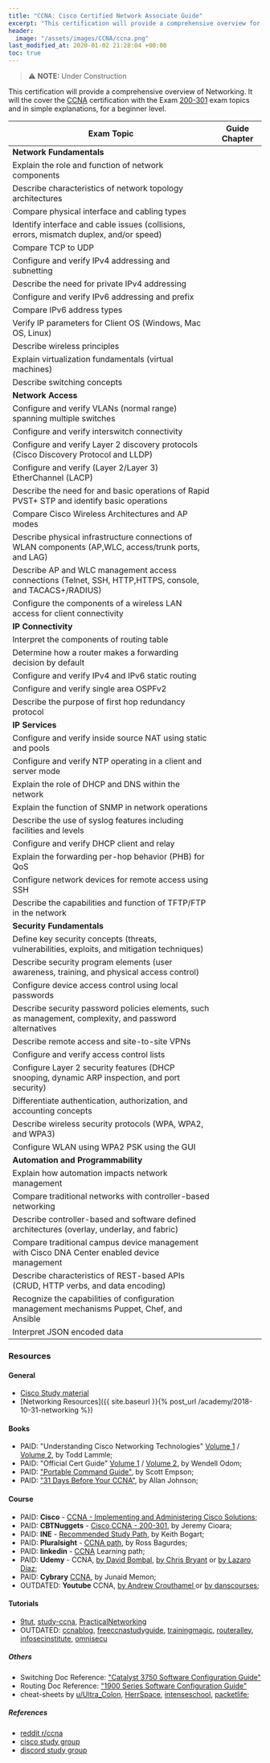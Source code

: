 ```yaml
---
title: "CCNA: Cisco Certified Network Associate Guide"
excerpt: "This certification will provide a comprehensive overview for Implementing and Administering Cisco Networking Technologies, covering the 200-301 exam topics."
header:
  image: "/assets/images/CCNA/ccna.png"
last_modified_at: 2020-01-02 21:28:04 +00:00
toc: true
---
```


> :warning: **NOTE:** Under Construction

This certification will provide a comprehensive overview of Networking. It will the cover the [CCNA](www.cisco.com/go/ccna.) certification with the Exam [200-301](https://learningnetwork.cisco.com/community/certifications/ccna-cert/ccna-exam/exam-topics) exam topics and  in simple explanations, for a beginner level.

Exam Topic                                                                                              | Guide Chapter
--------------------------------------------------------------------------------------------------------|--------------
**Network Fundamentals**                                                                                |
Explain the role and function of network components                                                     |
Describe characteristics of network topology architectures                                              |
Compare physical interface and cabling types                                                            |
Identify interface and cable issues (collisions, errors, mismatch duplex, and/or speed)                 |
Compare TCP to UDP                                                                                      |
Configure and verify IPv4 addressing and subnetting                                                     |
Describe the need for private IPv4 addressing                                                           |
Configure and verify IPv6 addressing and prefix                                                         |
Compare IPv6 address types                                                                              |
Verify IP parameters for Client OS (Windows, Mac OS, Linux)                                             |
Describe wireless principles                                                                            |
Explain virtualization fundamentals (virtual machines)                                                  |
Describe switching concepts                                                                             |
**Network Access**                                                                                      |
Configure and verify VLANs (normal range) spanning multiple switches                                    |
Configure and verify interswitch connectivity                                                           |
Configure and verify Layer 2 discovery protocols (Cisco Discovery Protocol and LLDP)                    |
Configure and verify (Layer 2/Layer 3) EtherChannel (LACP)                                              |
Describe the need for and basic operations of Rapid PVST+ STP and identify basic operations             |
Compare Cisco Wireless Architectures and AP modes                                                       |
Describe physical infrastructure connections of WLAN components (AP,WLC, access/trunk ports, and LAG)   |
Describe AP and WLC management access connections (Telnet, SSH, HTTP,HTTPS, console, and TACACS+/RADIUS)|
Configure the components of a wireless LAN access for client   connectivity                             |
**IP Connectivity**                                                                                     |
Interpret the components of routing table                                                               |
Determine how a router makes a forwarding decision by default                                           |
Configure and verify IPv4 and IPv6 static routing                                                       |
Configure and verify single area OSPFv2                                                                 |
Describe the purpose of first hop redundancy protocol                                                   |
**IP Services**                                                                                         |
Configure and verify inside source NAT using static and pools                                           |
Configure and verify NTP operating in a client and server mode                                          |
Explain the role of DHCP and DNS within the network                                                     |
Explain the function of SNMP in network operations                                                      |
Describe the use of syslog features including facilities and levels                                     |
Configure and verify DHCP client and relay                                                              |
Explain the forwarding per-hop behavior (PHB) for QoS                                                   |
Configure network devices for remote access using SSH                                                   |
Describe the capabilities and function of TFTP/FTP in the network                                       |
**Security Fundamentals**                                                                               |
Define key security concepts (threats, vulnerabilities, exploits, and mitigation techniques)            |
Describe security program elements (user awareness, training, and physical access control)              |
Configure device access control using local passwords                                                   |
Describe security password policies elements, such as management, complexity, and password alternatives |
Describe remote access and site-to-site VPNs                                                            |
Configure and verify access control lists                                                               |
Configure Layer 2 security features (DHCP snooping, dynamic ARP inspection, and port security)          |
Differentiate authentication, authorization, and accounting concepts                                    |
Describe wireless security protocols (WPA, WPA2, and WPA3)                                              |
Configure WLAN using WPA2 PSK using the GUI                                                             |
**Automation and Programmability**                                                                      |
Explain how automation impacts network management                                                       |
Compare traditional networks with controller-based networking                                           |
Describe controller-based and software defined architectures (overlay, underlay, and fabric)            |
Compare traditional campus device management with Cisco DNA Center enabled device management            |
Describe characteristics of REST-based APIs (CRUD, HTTP verbs, and data encoding)                       |
Recognize the capabilities of configuration management mechanisms Puppet, Chef, and Ansible             |
Interpret JSON encoded data                                                                             |


### Resources

#### General
* [Cisco Study material](https://learningnetwork.cisco.com/community/certifications/ccna-cert/ccna-exam/study-material)
* [Networking Resources]({{ site.baseurl }}{% post_url /academy/2018-10-31-networking %})

#### Books
* PAID: "Understanding Cisco Networking Technologies" [Volume 1](https://www.amazon.com/dp/1119659027/) / [Volume 2](https://www.amazon.com/kindle-dbs/entity/author/B000APOJ5M?_encoding=UTF8&node=283155&offset=0&pageSize=12&searchAlias=stripbooks&sort=date-desc-rank&page=1&langFilter=default#formatSelectorHeader), by Todd Lammle;
* PAID: "Official Cert Guide" [Volume 1](https://www.amazon.com/dp/0135792738) / [Volume 2](https://www.amazon.com/dp/1587147130/), by Wendell Odom;
* PAID: ["Portable Command Guide"](https://www.amazon.com//dp/0135937825), by Scott Empson;
* PAID: ["31 Days Before Your CCNA"](https://www.amazon.com/kindle-dbs/entity/author/B001JP31WO?_encoding=UTF8&node=283155&offset=0&pageSize=12&searchAlias=stripbooks&sort=date-desc-rank&page=1&langFilter=default#formatSelectorHeader), by Allan Johnson;

#### Course
* PAID: **Cisco** - [CCNA - Implementing and Administering Cisco Solutions](https://www.cisco.com/c/en/us/training-events/training-certifications/exams/current-list/ccna-200-301.html);
* PAID: **CBTNuggets** - [Cisco CCNA - 200-301](https://www.cbtnuggets.com/certification-playlist/Cisco/ccna-200-301), by Jeremy Cioara;
* PAID: **INE** - [Recommended Study Path](https://ine.com/collections/ccna-routing-and-switching-training), by Keith Bogart;
* PAID: **Pluralsight** - [CCNA path](https://www.pluralsight.com/paths/ccna), by Ross Bagurdes;
* PAID: **linkedin** - [CCNA](https://www.linkedin.com/learning/paths/prepare-for-the-ccna-routing-and-switching-certification) Learning path;
* PAID: **Udemy** - CCNA, [by David Bombal](https://www.udemy.com/complete-networking-fundamentals-course-ccna-start/), [by Chris Bryant](https://www.udemy.com/ccna-on-demand-video-boot-camp/) or [by Lazaro Diaz](https://www.udemy.com/course/cisco-ccna-200-125-the-complete-course/);
* PAID: **Cybrary** [CCNA](https://www.cybrary.it/course/cisco-ccna/), by Junaid Memon;
* OUTDATED: **Youtube** CCNA, [by Andrew Crouthamel
](https://www.youtube.com/watch?v=bO74ZTcc648&list=PLmdYg02XJt6QRQfYjyQcMPfS3mrSnFbRC) or [by danscourses](https://www.youtube.com/playlist?list=PL113F286C864FEB90);

#### Tutorials
* [9tut](https://www.9tut.com/), [study-ccna](https://study-ccna.com/), [PracticalNetworking](https://www.practicalnetworking.net/index/ccna/)
* OUTDATED: [ccnablog](http://www.ccnablog.com/), [freeccnastudyguide](http://www.freeccnastudyguide.com/), [trainingmagic](http://www.trainingmagic.com/page1/page7/), [routeralley](http://www.routeralley.com/guides.html), [infosecinstitute](https://community.infosecinstitute.com/discussion/81293/how-to-study-for-the-ccent-ccna-tutorial), [omnisecu](http://www.omnisecu.com/cisco-certified-network-associate-ccna/index.php)

##### Others
* Switching Doc Reference: ["Catalyst 3750 Software Configuration Guide"](https://www.cisco.com/c/en/us/td/docs/switches/lan/catalyst3750/software/release/15-0_2_se/configuration/guide/scg3750.html)
* Routing Doc Reference: ["1900 Series Software Configuration Guide"](https://www.cisco.com/c/en/us/td/docs/routers/access/1900/software/configuration/guide/Software_Configuration.html)
* cheat-sheets by [u/Ultra_Colon](http://www.mediafire.com/file/89v774v4cktik9p/cisco+ccna3.2.pdf), [HerrSpace](https://github.com/HerrSpace/CCNA-Cheat-Sheet), [intenseschool](http://resources.intenseschool.com/ccna-cheat-sheet-study-guide-ip-addressing/), [packetlife](http://packetlife.net/library/cheat-sheets/);

##### References
* [reddit r/ccna](https://www.reddit.com/r/ccna/wiki/index)
* [cisco study group](https://learningnetwork.cisco.com/groups/ccna-study-group)
* [discord study group](https://discordapp.com/invite/Dq5DYT7)
